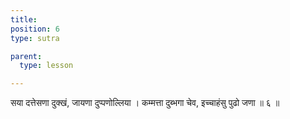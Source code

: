 ```yaml
---
title: 
position: 6
type: sutra

parent:
  type: lesson

---
```


सया दत्तेसणा दुक्खं, जायणा दुप्पणोल्लिया । 
कम्मत्ता दुब्भगा चेव, इच्चाहंसु पुढो जणा ॥ ६ ॥